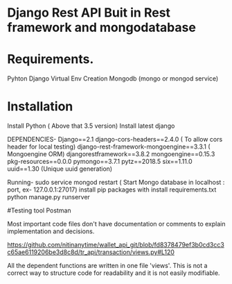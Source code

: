 # Django Rest API Buit in Rest framework and mongodatabase


# Requirements.
Pyhton
Django
Virtual Env Creation
Mongodb (mongo or mongod service)


# Installation
Install Python ( Above that 3.5 version)
Install latest django

DEPENDENCIES-
Django==2.1
django-cors-headers==2.4.0 ( To allow cors header for local testing)
django-rest-framework-mongoengine==3.3.1 ( Mongoengine ORM)
djangorestframework==3.8.2
mongoengine==0.15.3
pkg-resources==0.0.0
pymongo==3.7.1
pytz==2018.5
six==1.11.0
uuid==1.30 (Unique uuid generation)


Running-
sudo service mongod restart ( Start Mongo database in localhost : port, ex- 127.0.0.1:27017)
install pip packages with install requirements.txt
python manage.py runserver



#Testing tool
Postman

Most important code files don't have documentation or comments to explain implementation and decisions.

https://github.com/nitinanytime/wallet_api_git/blob/fd8378479ef3b0cd3cc3c65ae6119206be3d8c8d/tr_api/transaction/views.py#L120

All the dependent functions are written in one file 'views'. This is not a correct way to structure code for readability and it is not easily modifiable.

